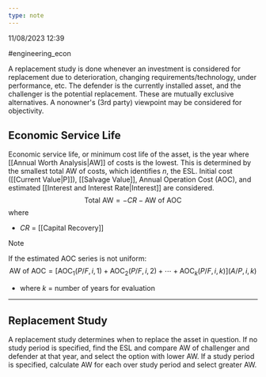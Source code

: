 ```yaml
---
type: note
---
```

11/08/2023 12:39

  #engineering_econ 

A replacement study is done whenever an investment is considered for replacement due to deterioration, changing requirements/technology, under performance, etc. The defender is the currently installed asset, and the challenger is the potential replacement. These are mutually exclusive alternatives. A nonowner's (3rd party) viewpoint may be considered for objectivity.


## Economic Service Life
Economic service life, or minimum cost life of the asset, is the year where [[Annual Worth Analysis|AW]] of costs is the lowest. This is determined by the smallest total AW of costs, which identifies $n$, the ESL. Initial cost ([[Current Value|P]]), [[Salvage Value]], Annual Operation Cost (AOC), and estimated [[Interest and Interest Rate|Interest]] are considered.
$$
\text{Total AW}=-CR -\text{AW of AOC}
$$
where
- $CR$ = [[Capital Recovery]]

>[!note]
>If the estimated AOC series is not uniform:
>$$
\text{AW of AOC}=[\text{AOC}_1(P/F,i,1)+\text{AOC}_2(P/F,i,2)+\cdots+\text{AOC}_k(P/F,i,k)](A/P,i,k)
$$ 
>- where $k$ = number of years for evaluation



---

## Replacement Study
A replacement study determines when to replace the asset in question. If no study period is specified, find the ESL and compare AW of challenger and defender at that year, and select the option with lower AW. If a study period is specified, calculate AW for each over study period and select greater AW.